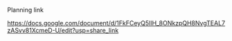 Planning link

https://docs.google.com/document/d/1FkFCeyQ5IlH_8ONkzpQH8NvgTEAL7zASvv81XcmeD-U/edit?usp=share_link
